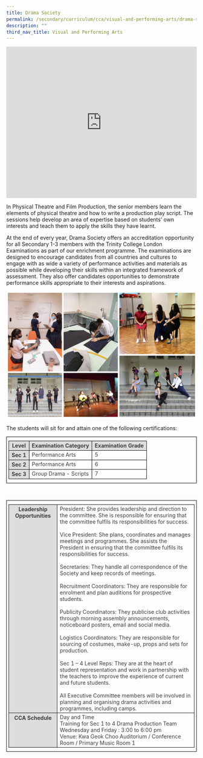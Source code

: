 ```yaml
---
title: Drama Society
permalink: /secondary/curriculum/cca/visual-and-performing-arts/drama-society/
description: ""
third_nav_title: Visual and Performing Arts
---
```

<div style="width:100%; height:400px">
  <iframe class="ive_eobj_center" allowfullscreen="" frameborder="0" src="https://www.youtube.com/embed/F_Q-pdx1J_0" height="100%" width="100%">
  </iframe>
</div>


In Physical Theatre and Film Production, the senior members learn the elements of physical theatre and how to write a production play script. The sessions help develop an area of expertise based on students’ own interests and teach them to apply the skills they have learnt.&nbsp;&nbsp;

  

At the end of every year, Drama Society offers an accreditation opportunity for all Secondary 1-3 members with the Trinity College London Examinations as part of our enrichment programme. The examinations are designed to encourage candidates from all countries and cultures to engage with as wide a variety of performance activities and materials as possible while developing their skills within an integrated framework of assessment. They also offer candidates opportunities to demonstrate performance skills appropriate to their interests and aspirations.

![](/images/Sec_cca/drama2021.jpg)

The students will sit for and attain one of the following certifications:

<style type="text/css">
.tg {
    border-color: black;
    border-style: solid;
    border-width: 1px;
    color: #3D3D3D;
    padding: 10px 5px;
}
.tg td {
    overflow: hidden;
    word-break: normal;
}
.tg th {
    background-color: #DDD;
    border-color: black;
    border-style: solid;
    border-width: 1px;
    color: #3D3D3D;
    font-weight: bold;
}
.tg .tr-norm {
    border-color: black;
    border-style: solid;
    border-width: 1px;
    vertical-align: top;
}
.tg .tr-header {
    border-color: black;
    border-style: solid;
    border-width: 1px;
    color: #3D3D3D;
    font-weight: bold;
    vertical-align: top
}
</style>
<table class="tg">
  <thead>
    <tr>
      <th class="tr-header">Level</th>
      <th class="tr-norm">Examination Category</th>
      <th class="tr-norm">Examination Grade </th>
    </tr>
  </thead>
  <tbody>
    <tr>
      <th class="tr-header">Sec 1</th>
      <td class="tr-norm">Performance Arts</td>
      <td class="tr-norm">5</td>
    </tr>
    <tr>
      <th class="tr-header">Sec 2</th>
      <td class="tr-norm">Performance Arts</td>
      <td class="tr-norm">6</td>
    </tr>
    <tr>
      <th class="tr-header">Sec 3</th>
      <td class="tr-norm">Group Drama - Scripts</td>
      <td class="tr-norm">7 </td>
    </tr>
  </tbody>
</table>
<p>&nbsp;</p>
<table class="tg">
  <thead>
    <tr>
      <th class="tr-header">Leadership Opportunities</th>
      <td class="tr-norm">President: She provides leadership and direction to the committee. She is responsible for ensuring that the committee fulfils its responsibilities for success.<br>
        <br>
        Vice President: She plans, coordinates and manages meetings and programmes. She assists the President in ensuring that the committee fulfils its responsibilities for success.<br>
        <br>
        Secretaries: They handle all correspondence of the Society and keep records of meetings.<br>
        <br>
        Recruitment Coordinators: They are responsible for enrolment and plan auditions for prospective students.<br>
        <br>
        Publicity Coordinators: They publicise club activities through morning assembly announcements, noticeboard posters, email and social media.<br>
        <br>
        Logistics Coordinators: They are responsible for sourcing of costumes, make-up, props and sets for production.<br>
        <br>
        Sec 1 – 4 Level Reps: They are at the heart of student representation and work in partnership with the teachers to improve the experience of current and future students.<br>
        <br>
      All Executive Committee members will be involved in planning and organising drama activities and programmes, including camps.</td>
    </tr>
  </thead>
  <tbody>
    <tr>
      <th class="tr-header">CCA Schedule</th>
      <td class="tr-norm">Day and Time<br>
        Training for Sec 1 to 4 Drama Production Team<br>
				Wednesday and Friday : 3:00 to 6:00 pm<br>
				Venue: Kwa Geok Choo Auditorium / Conference Room / Primary Music Room 1</td>
    </tr>
  </tbody>
</table>